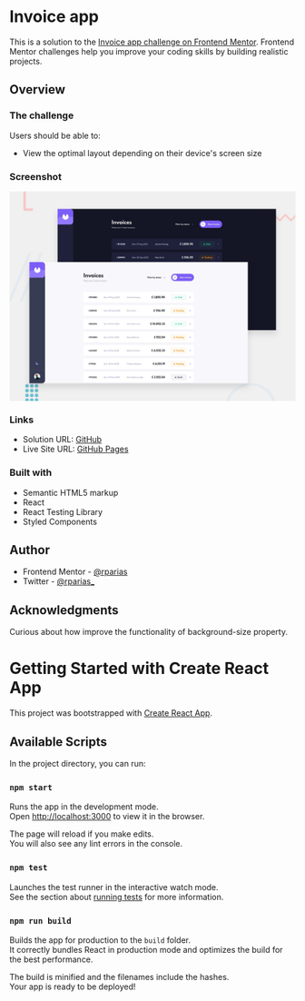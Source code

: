 # Invoice app

This is a solution to the [Invoice app challenge on Frontend Mentor](https://www.frontendmentor.io/challenges/invoice-app-i7KaLTQjl). Frontend Mentor challenges help you improve your coding skills by building realistic projects.

## Overview

### The challenge

Users should be able to:

- View the optimal layout depending on their device's screen size

### Screenshot

<img alt="Preview" src="./src/assets/screenshots/preview.jpg"  width=600 align=center>

### Links

- Solution URL: [GitHub](https://github.com/rparias/invoice-app)
- Live Site URL: [GitHub Pages](https://rparias.github.io/invoice-app/)

### Built with

- Semantic HTML5 markup
- React
- React Testing Library
- Styled Components

## Author

- Frontend Mentor - [@rparias](https://www.frontendmentor.io/profile/rparias)
- Twitter - [@rparias\_](https://twitter.com/rparias_)

## Acknowledgments

Curious about how improve the functionality of background-size property.

# Getting Started with Create React App

This project was bootstrapped with [Create React App](https://github.com/facebook/create-react-app).

## Available Scripts

In the project directory, you can run:

### `npm start`

Runs the app in the development mode.\
Open [http://localhost:3000](http://localhost:3000) to view it in the browser.

The page will reload if you make edits.\
You will also see any lint errors in the console.

### `npm test`

Launches the test runner in the interactive watch mode.\
See the section about [running tests](https://facebook.github.io/create-react-app/docs/running-tests) for more information.

### `npm run build`

Builds the app for production to the `build` folder.\
It correctly bundles React in production mode and optimizes the build for the best performance.

The build is minified and the filenames include the hashes.\
Your app is ready to be deployed!
